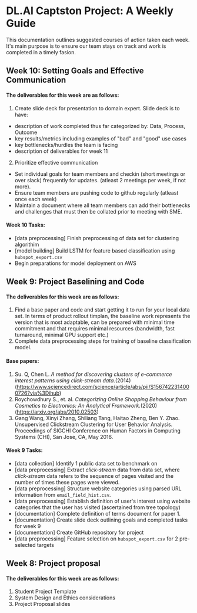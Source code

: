 # DL.AI Captston Project: A Weekly Guide
This documentation outlines suggested courses of action taken each week. It's main purpose is to ensure our team stays on track 
and work is completed in a timely fasion.

## Week 10: Setting Goals and Effective Communication ##
#### The deliverables for this week are as follows: ####
1. Create slide deck for presentation to domain expert. Slide deck is to have: 
- description of work completed thus far categorized by: Data, Process, Outcome
- key results/metrics including examples of "bad" and "good" use cases
- key bottlenecks/hurdles the team is facing
- description of deliverables for week 11
2. Prioritize effective communication
- Set individual goals for team members and checkin (short meetings or over slack) frequently for updates. (atleast 2 meetings per week, if not more).
- Ensure team members are pushing code to github regularly (atleast once each week)
- Maintain a document where all team members can add their bottlenecks and challenges that must then be collated prior to meeting with SME.

#### Week 10 Tasks: ####
* [data preprocessing] Finish preprocessing of data set for clustering algorithim
* [model building] Build LSTM for feature based classification using `hubspot_export.csv`
* Begin preparations for model deployment on AWS

## Week 9: Project Baselining and Code ##
#### The deliverables for this week are as follows: #### 
1. Find a base paper and code and start getting it to run for your local data set. In terms of product rollout timplan, the baseline work represents 
the version that is most adaptable, can be prepared with minimal time commitment and that requires minimal resources (bandwidth, fast turnaround, minimal GPU support etc.)
2. Complete data preprocessing steps for training of baseline classification model. 

#### Base papers: #### 
1. Su. Q, Chen L. *A method for discovering clusters of e-commerce interest patterns using click-stream data.*(2014)(https://www.sciencedirect.com/science/article/abs/pii/S1567422314000726?via%3Dihub)
2. Roychowdhury S., et. al. *Categorizing Online Shopping Behaviour from Cosmetics to Electronics: An Analytical Framework.*(2020)(https://arxiv.org/abs/2010.02503)
3. Gang Wang, Xinyi Zhang, Shiliang Tang, Haitao Zheng, Ben Y. Zhao. Unsupervised Clickstream Clustering for User Behavior Analysis. Proceedings of SIGCHI Conference on Human Factors in Computing Systems (CHI), San Jose, CA, May 2016.

#### Week 9 Tasks: ####
* [data collection] Identify 1 public data set to benchmark on
* [data preprocessing] Extract *click-stream* data from data set, where *click-stream* data refers to the sequence of pages visited and the number of times these pages were viewed.
* [data preprocessing] Structure website categories using parsed URL information from `email_field_hist.csv`.
* [data preprocessing] Establish definition of user's interest using website categories that the user has visited (ascertained from tree topology) 
* [documentation] Complete definition of terms document for paper 1.
* [documentation] Create slide deck outlining goals and completed tasks for week 9
* [documentation] Create GitHub repository for project 
* [data preprocessing] Feature selection on `hubspot_export.csv` for 2 pre-selected targets

## Week 8: Project proposal ##
#### The deliverables for this week are as follows: ####
1. Student Project Template
2. System Design and Ethics considerations
3. Project Proposal slides
